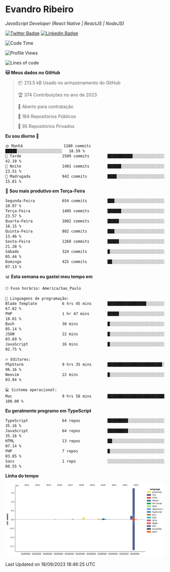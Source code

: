 # Evandro **Ribeiro**

*JavaScript Developer (React Native | ReactJS | NodeJS)*

[![Twitter Badge](https://img.shields.io/badge/-@ribeiroevandro-201B2D?style=flat-square&labelColor=201B2D&logo=twitter&logoColor=white&link=https://twitter.com/ribeiroevandro)](https://twitter.com/ribeiroevandro) 
[![Linkedin Badge](https://img.shields.io/badge/-Evandro%20Ribeiro-201B2D?style=flat-square&logo=Linkedin&logoColor=white&link=https://www.linkedin.com/in/ribeiroevandro)](https://www.linkedin.com/in/ribeiroevandro) 


<!--START_SECTION:waka-->
![Code Time](http://img.shields.io/badge/Code%20Time-3%2C401%20hrs%202%20mins-blue)

![Profile Views](http://img.shields.io/badge/Visualizac%C3%B5es%20do%20perfil-0-blue)

![Lines of code](https://img.shields.io/badge/Desde%20o%20Hello%20World%20eu%20escrevi-22.9%20million%20linhas%20de%20c%C3%B3digo-blue)

**🐱 Meus dados no GitHub** 

> 📦 213.5 kB Usado no armazenamento do GitHub 
 > 
> 🏆 374 Contribuições no ano de 2023
 > 
> 💼 Aberto para contratação
 > 
> 📜 184 Repositórios Públicos 
 > 
> 🔑 95 Repositórios Privados 
 > 
**Eu sou diurno 🐤** 

```text
🌞 Manhã                  1108 commits        █████░░░░░░░░░░░░░░░░░░░░   18.59 % 
🌆 Tarde                  2509 commits        ███████████░░░░░░░░░░░░░░   42.10 % 
🌃 Noite                  1401 commits        ██████░░░░░░░░░░░░░░░░░░░   23.51 % 
🌙 Madrugada              942 commits         ████░░░░░░░░░░░░░░░░░░░░░   15.81 % 
```
📅 **Sou mais produtivo em Terça-Feira** 

```text
Segunda-Feira            654 commits         ███░░░░░░░░░░░░░░░░░░░░░░   10.97 % 
Terça-Feira              1405 commits        ██████░░░░░░░░░░░░░░░░░░░   23.57 % 
Quarta-Feira             1082 commits        █████░░░░░░░░░░░░░░░░░░░░   18.15 % 
Quinta-Feira             802 commits         ███░░░░░░░░░░░░░░░░░░░░░░   13.46 % 
Sexta-Feira              1268 commits        █████░░░░░░░░░░░░░░░░░░░░   21.28 % 
Sábado                   324 commits         █░░░░░░░░░░░░░░░░░░░░░░░░   05.44 % 
Domingo                  425 commits         ██░░░░░░░░░░░░░░░░░░░░░░░   07.13 % 
```


📊 **Esta semana eu gastei meu tempo em** 

```text
🕑︎ Fuso horário: America/Sao_Paulo

💬 Linguagens de programação: 
Blade Template           6 hrs 45 mins       █████████████████░░░░░░░░   67.82 % 
PHP                      1 hr 47 mins        █████░░░░░░░░░░░░░░░░░░░░   18.01 % 
Bash                     30 mins             █░░░░░░░░░░░░░░░░░░░░░░░░   05.14 % 
JSON                     22 mins             █░░░░░░░░░░░░░░░░░░░░░░░░   03.69 % 
JavaScript               16 mins             █░░░░░░░░░░░░░░░░░░░░░░░░   02.75 % 

🔥 Editores: 
PhpStorm                 9 hrs 35 mins       ████████████████████████░   96.16 % 
Neovim                   22 mins             █░░░░░░░░░░░░░░░░░░░░░░░░   03.84 % 

💻 Sistema operacional: 
Mac                      9 hrs 58 mins       █████████████████████████   100.00 % 
```

**Eu geralmente programo em TypeScript** 

```text
TypeScript               64 repos            █████████░░░░░░░░░░░░░░░░   35.16 % 
JavaScript               64 repos            █████████░░░░░░░░░░░░░░░░   35.16 % 
HTML                     13 repos            ██░░░░░░░░░░░░░░░░░░░░░░░   07.14 % 
PHP                      7 repos             █░░░░░░░░░░░░░░░░░░░░░░░░   03.85 % 
Sass                     1 repo              ░░░░░░░░░░░░░░░░░░░░░░░░░   00.55 % 
```



**Linha do tempo**

![Lines of Code chart](https://raw.githubusercontent.com/ribeiroevandro/ribeiroevandro/main/assets/bar_graph.png)


 Last Updated on 18/09/2023 18:46:25 UTC
<!--END_SECTION:waka-->

